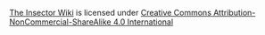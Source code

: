 [The Insector Wiki](https://www.doctor-versum.github.io/InsectorWiki) is licensed under [Creative Commons Attribution-NonCommercial-ShareAlike 4.0 International](https://creativecommons.org/licenses/by-nc-sa/4.0/?ref=chooser-v1)

